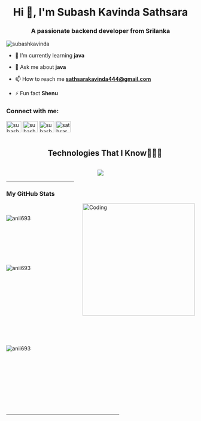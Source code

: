 <h1 align="center">Hi 👋, I'm Subash Kavinda Sathsara</h1>
<h3 align="center">A passionate backend developer from Srilanka</h3>

<p align="left"> <img src="https://komarev.com/ghpvc/?username=subashkavinda&label=Profile%20views&color=0e75b6&style=flat" alt="subashkavinda" /> </p>

- 🌱 I’m currently learning **java**

- 💬 Ask me about **java**

- 📫 How to reach me **sathsarakavinda444@gmail.com**

- ⚡ Fun fact **Shenu**

<h3 align="left">Connect with me:</h3>
<p align="left">
<a href="https://twitter.com/subash kavinda" target="blank"><img align="center" src="https://raw.githubusercontent.com/rahuldkjain/github-profile-readme-generator/master/src/images/icons/Social/twitter.svg" alt="subash kavinda" height="30" width="40" /></a>
<a href="https://linkedin.com/in/subash kavinda" target="blank"><img align="center" src="https://raw.githubusercontent.com/rahuldkjain/github-profile-readme-generator/master/src/images/icons/Social/linked-in-alt.svg" alt="subash kavinda" height="30" width="40" /></a>
<a href="https://fb.com/subash kavinda" target="blank"><img align="center" src="https://raw.githubusercontent.com/rahuldkjain/github-profile-readme-generator/master/src/images/icons/Social/facebook.svg" alt="subash kavinda" height="30" width="40" /></a>
<a href="https://instagram.com/sathsara_kavix" target="blank"><img align="center" src="https://raw.githubusercontent.com/rahuldkjain/github-profile-readme-generator/master/src/images/icons/Social/instagram.svg" alt="sathsara_kavix" height="30" width="40" /></a>
</p>



    






  <!--h1 without bottom border-->
  <div id="user-content-toc">
    <ul align="center">
      <summary><h2 style="display: inline-block">Technologies That I Know👨🏻‍💻</h2></summary>
    </ul>
  </div>
  <!--tech stack icons-->
  <p align="center">
    <a href="https://skillicons.dev">
      <img src="https://skillicons.dev/icons?i=git,aws,bootstrap,c,cpp,css,discord,docker,dynamodb,express,figma,firebase,github,html,idea,java,js,kotlin,linux,md,materialui,mongodb,mysql,nextjs,nodejs,postman,py,react,redux,tailwind,ts,vscode&amp;perline=14">
    </a>
  </p>
  <!-- Connect with me -->
  <!--h2 without bottom border-->



       
<hr width="36%">
<h3>My GitHub Stats</h3>
<img align="right" alt="Coding" width="300"
    src="https://cdn.dribbble.com/users/1277312/screenshots/14733298/media/39b1045e593737587dd60e42c8422d1f.gif">
<br>
<p><img align="left"
        src="https://github-readme-stats.vercel.app/api/top-langs?username=anii693&amp;show_icons=true&amp;theme=dark&amp;locale=en&amp;layout=compact"
        alt="anii693"></p>
<p><br><br><br><br><br><br><br></p>
<p>&nbsp;<img align="left"
        src="https://github-readme-stats.vercel.app/api?username=anii693&amp;show_icons=true&amp;theme=dark&amp;locale=en"
        alt="anii693"></p>
<br><br><br><br><br><br><br><br><br><br>
<p><img align="left" src="https://github-readme-streak-stats.herokuapp.com/?user=anii693&amp;theme=dark" alt="anii693">
</p>
<br><br><br><br><br><br><br><br><br><br>
<hr width="60%">







